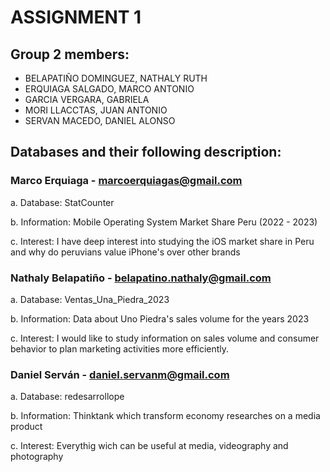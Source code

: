 # ASSIGNMENT 1
## Group 2 members:
- BELAPATIÑO DOMINGUEZ, NATHALY RUTH
- ERQUIAGA SALGADO, MARCO ANTONIO
- GARCIA VERGARA, GABRIELA
- MORI LLACCTAS, JUAN ANTONIO
- SERVAN MACEDO, DANIEL ALONSO

## Databases and their following description: 

### Marco Erquiaga - marcoerquiagas@gmail.com

a. Database: StatCounter

b. Information: Mobile Operating System Market Share Peru (2022 - 2023)

c. Interest: I have deep interest into studying the iOS market share in Peru and why do peruvians value iPhone's over other brands

### Nathaly Belapatiño - belapatino.nathaly@gmail.com

a. Database: Ventas_Una_Piedra_2023

b. Information: Data about Uno Piedra's sales volume for the years 2023

c. Interest: I would like to study information on sales volume and consumer behavior to plan marketing activities more efficiently.

### Daniel Serván - daniel.servanm@gmail.com

a. Database: redesarrollope

b. Information: Thinktank which transform economy researches on a media product

c. Interest: Everythig wich can be useful at media, videography and photography